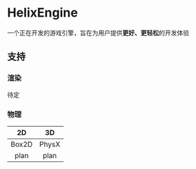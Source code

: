# HelixEngine

一个正在开发的游戏引擎，旨在为用户提供**更好、更轻松**的开发体验

## 支持
### 渲染
待定
### 物理
|  2D   |  3D   |
|:-----:|:-----:|
| Box2D | PhysX |
| plan  | plan  |